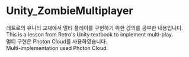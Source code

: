 # Unity_ZombieMultiplayer
레트로의 유니티 교재에서 멀티 플레이를 구현하기 위한 강의를 공부한 내용입니다. <br>
This is a lesson from Retro's Unity textbook to implement multi-play.<br>
멀티 구현은 Photon Cloud를 사용하였습니다. <br>
Multi-implementation used Photon Cloud.
